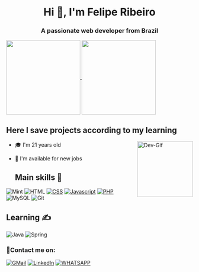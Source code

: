 <h1 align="center">Hi 👋, I'm Felipe Ribeiro</h1>
<h3 align="center">A passionate web developer from Brazil</h3>

<a href="https://github.com/anuraghazra/github-readme-stats">
  <img height=200 align="center" src="https://github-readme-stats.vercel.app/api?username=FelipeRibeir0&rank_icon=github&show_icons=true&theme=react&hide=issues" />
</a>
<a href="https://github.com/anuraghazra/convoychat">
  <img height=200 align="center" src="https://github-readme-stats.vercel.app/api/top-langs?username=FelipeRibeir0&layout=compact&langs_count=8&card_width=320&theme=react" />
</a>
<div>

  ## Here I save projects according to my learning
  <img align="right" alt="Dev-Gif" height="150" src="https://thumbs.gfycat.com/JollyHalfBlowfish-size_restricted.gif">
  
- 🎓 I'm 21 years old
- 💼 I'm available for new jobs
    
  ## Main skills :dart:

![Mint](https://img.shields.io/badge/Linux_Mint-87CF3E?style=for-the-badge&logo=linux-mint&logoColor=white)
![HTML](https://img.shields.io/badge/HTML5-E34F26?style=for-the-badge&logo=html5&logoColor=white)
[![CSS](https://img.shields.io/badge/CSS3-1572B6?style=for-the-badge&logo=css3&logoColor=white)](https://feliperibeir0.github.io/Todo-List/)
[![Javascript](https://img.shields.io/badge/JavaScript-323330?style=for-the-badge&logo=javascript&logoColor=F7DF1E)](https://feliperibeir0.github.io/Weather-App)
[![PHP](https://img.shields.io/badge/PHP-777BB4?style=for-the-badge&logo=php&logoColor=white)](https://github.com/FelipeRibeir0/cursoFullStack)
![MySQL](https://img.shields.io/badge/MySQL-00000F?style=for-the-badge&logo=mysql&logoColor=white)
![Git](https://img.shields.io/badge/GIT-E44C30?style=for-the-badge&logo=git&logoColor=white)

## Learning :writing_hand:

![Java](https://img.shields.io/badge/Java-ED8B00?style=for-the-badge&logo=openjdk&logoColor=white)
![Spring](https://img.shields.io/badge/Spring-6DB33F?style=for-the-badge&logo=spring&logoColor=white)
    
<div>  
  <h3 align="left">🔸Contact me on:</h3>

  [![GMail](https://img.shields.io/badge/Gmail-D14836?style=for-the-badge&logo=gmail&logoColor=white)](mailto:felipecorreiaribeiro7@gmail.com)
  [![LinkedIn](https://img.shields.io/badge/LinkedIn-0077B5?style=for-the-badge&logo=linkedin&logoColor=white)](https://www.linkedin.com/in/felipe-correia-ribeiro)
  [![WHATSAPP](https://img.shields.io/badge/WhatsApp-25D366?style=for-the-badge&logo=whatsapp&logoColor=white)](https://web.whatsapp.com/+5511980832140)

</div>
